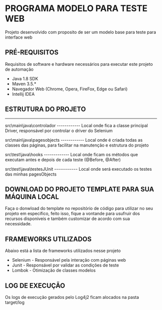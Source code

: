 
# PROGRAMA MODELO PARA TESTE WEB 

Projeto desenvolvido com proposito de ser um modelo base para teste para interface web

## PRÉ-REQUISITOS

Requisitos de software e hardware necessários para executar este projeto de automação

*   Java 1.8 SDK
*   Maven 3.5.*
*   Navegador Web (Chrome, Opera, FireFox, Edge ou Safari)
*   Intellij IDEA


## ESTRUTURA DO PROJETO
 --------------------------------------------------------------------------------------------------------------------------------------

src\main\java\controlador 		------------  Local onde fica a classe principal Driver, responsável por controlar o driver do Selenium
                 
                 
src\main\java\pagesobjects  ------------  Local onde é criada todas as classes das páginas, para facilitar na manutenção e estrutura do projeto      

src\test\java\hooks        -------------  Local onde ficam os métodos que executam antes e depois de cada teste (@Before, @After)  


src\test\java\testesJUnit  ------------   Local onde será executado os testes das minhas pagesObjects                                                      	

    
## DOWNLOAD DO PROJETO TEMPLATE PARA SUA MÁQUINA LOCAL

Faça o donwload do template no repositório de código para utilizar no seu projeto em especifico, 
feito isso, fique a vontande para usufruir dos recursos disponíveis e 
também customizar de acordo com sua necessidade. 


## FRAMEWORKS UTILIZADOS

Abaixo está a lista de frameworks utilizados nesse projeto

* Selenium - Responsável pela interação com páginas web
* Junit - Responsável por validar as condições de teste
* Lombok - Otimização de classes modelos



## LOG DE EXECUÇÃO

Os logs de execução gerados pelo Log4j2 ficam alocados na pasta target/log



